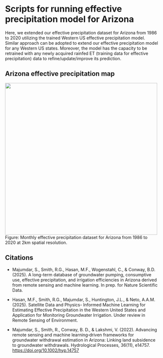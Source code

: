 # Scripts for running effective precipitation model for Arizona

Here, we extended our effective precipitation dataset for Arizona from 1986 to 2020 utilizing the trained Western US effective precipitation model. Similar approach can be adopted to extend our effective precipitation model for any Western US states. Moreover, the model has the capacity to be retrained with any newly acquired rainfed ET (training data for effective precipitation) data to refine/update/improve its prediction.

## Arizona effective precipitation map
<img src="https://raw.githubusercontent.com/mdfahimhasan/WesternUS_NetGW/master/Codes/AZ/animation/Peff_animation.gif" height="500"/>
Figure: Monthly effective precipitation dataset for Arizona from 1986 to 2020 at 2km spatial resolution.


## Citations
- Majumdar, S., Smith, R.G., Hasan, M.F., Wogenstahl, C., & Conway, B.D. (2025). A long-term database of groundwater pumping, consumptive use, effective precipitation, and irrigation efficiencies in Arizona derived from remote sensing and machine learning. In prep. for Nature Scientific Data.
 
- Hasan, M.F., Smith, R.G., Majumdar, S., Huntington, J.L., & Neto, A.A.M. (2025). Satellite Data and Physics- Informed Machine Learning for Estimating Effective Precipitation in the Western United States and Application for Monitoring Groundwater Irrigation. Under review in Remote Sensing of Environment.

- Majumdar, S., Smith, R., Conway, B. D., & Lakshmi, V. (2022). Advancing remote sensing and machine learning‐driven frameworks for groundwater withdrawal estimation in Arizona: Linking land subsidence to groundwater withdrawals. Hydrological Processes, 36(11), e14757. https://doi.org/10.1002/hyp.14757
